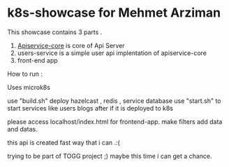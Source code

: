# k8s-showcase for Mehmet Arziman 
This showcase contains 3 parts . 

1. <a href="apiservice-core/README.md">Apiservice-core</a>  is  core of Api Server 
2. users-service is a simple user api  implentation of  apiservice-core 
3. front-end  app

How to run  : 

Uses microk8s

use "build.sh"   deploy  hazelcast , redis , service database 
use "start.sh" to start  services like users blogs 
after if it is deployed  to k8s 

please access localhost/index.html for  frontend-app. 
make filters add data and datas. 

this api  is created fast way that i can .:( 
    
trying to be part of TOGG project ;) maybe this time i can get a chance.


